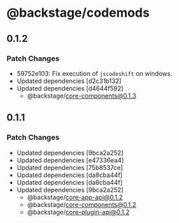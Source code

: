 # @backstage/codemods

## 0.1.2

### Patch Changes

- 59752e103: Fix execution of `jscodeshift` on windows.
- Updated dependencies [d2c31b132]
- Updated dependencies [d4644f592]
  - @backstage/core-components@0.1.3

## 0.1.1

### Patch Changes

- Updated dependencies [9bca2a252]
- Updated dependencies [e47336ea4]
- Updated dependencies [75b8537ce]
- Updated dependencies [da8cba44f]
- Updated dependencies [da8cba44f]
- Updated dependencies [9bca2a252]
  - @backstage/core-app-api@0.1.2
  - @backstage/core-components@0.1.2
  - @backstage/core-plugin-api@0.1.2
